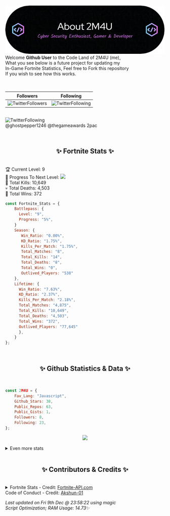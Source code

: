 
  ![Header](./src/github-banner.png)
  <br>
  Welcome **Github User** to the Code Land of 2M4U (me),<br>
  What you see below is a future project for updating my<br>
  In-Game Fortnite Statistics, Feel free to Fork this repository<br>
  If you wish to see how this works.
  <br><br>
  <br>
  
  | Followers  | Following |
  | ---------- |:---------:|
  | ![TwitterFollowers](https://img.shields.io/badge/Twitter%20Followers-85-blue)  | ![TwitterFollowing](https://img.shields.io/badge/Twitter%20Following-252-blue)  |


  <br>![TwitterFollowing](https://img.shields.io/badge/Latest%20Tweet--blue)<br>
  @ghostpepper1246 @thegameawards 2pac
   
  <br><h2 align="center"> ✨ Fortnite Stats ✨</h2><br>
  🏆 Current Level: 9<br>
  🎉 Progress To Next Level: ![](https://geps.dev/progress/5)<br>
  🎯 Total Kills: 10,649<br>
  💀 Total Deaths: 4,503<br>
  👑 Total Wins: 372<br>

```js
const Fortnite_Stats = {
    Battlepass: {
      Level: "9",
      Progress: "5%",    
    }
    Season: { 
       Win_Ratio: "0.00%",
       KD_Ratio: "1.75%",
       Kills_Per_Match: "1.75%",
       Total_Matches: "8",
       Total_Kills: "14",
       Total_Deaths: "8",
       Total_Wins: "0",
       Outlived_Players: "538"
    },
    Lifetime: {
      Win_Ratio: "7.63%",
      KD_Ratio: "2.37%",
      Kills_Per_Match: "2.18%",
      Total_Matches: "4,875",
      Total_Kills: "10,649",
      Total_Deaths: "4,503",
      Total_Wins: "372",
      Outlived_Players: "77,645"
      },
    }
}; 
```


<br><h2 align="center"> ✨ Github Statistics & Data ✨</h2><br>

```js
const 2M4U = {
    Fav_Lang: "Javascript",
    Github_Stars: 38,
    Public_Repos: 63,
    Public_Gists: 1,
    Followers: 8,
    Following: 23,
}; 
```

<p align="center">
<img src="https://github-readme-streak-stats.herokuapp.com/?user=2M4U&theme=tokyonight">
</p>
<details>
  <summary>
      Even more stats
  </summary>
  <p align="center">
    <img src="https://github-profile-trophy.vercel.app/?username=2M4U&theme=dracula">
    <img src="https://github-readme-stats.vercel.app/api?username=2M4U&theme=tokyonight&count_private=true&show_icons=true&include_all_commits=true">
  </p>
</details>
<br><h2 align="center"> ✨ Contributors & Credits ✨</h2><br>
<details>
  <summary>
      Fortnite Stats - Credit: <a href="https://fortnite-api.com/?utm_source=github.com/2M4U/2M4U">Fortnite-API.com</a><br>
      Code of Conduct - Credit: <a href="https://github.com/Akshun-01">Akshun-01</a>
  </summary>
</details>

<!-- Last updated on Fri Dec 09 2022 23:58:22 GMT+0000 (Coordinated Universal Time) ;-;-->
<i>Last updated on  Fri 9th Dec @ 23:58:22 using magic<br>
Script Optimization; RAM Usage: 14.73</i>✨